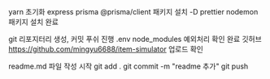yarn 초기화
express prisma @prisma/client 패키지 설치
-D prettier nodemon 패키지 설치 완료

git 리포지터리 생성, 커밋 푸쉬 진행
.env node_modules 예외처리 확인 완료
깃허브 https://github.com/mingyu6688/item-simulator 업로드 확인

readme.md 파일 작성 시작
git add .
git commit -m "readme 추가"
git push
